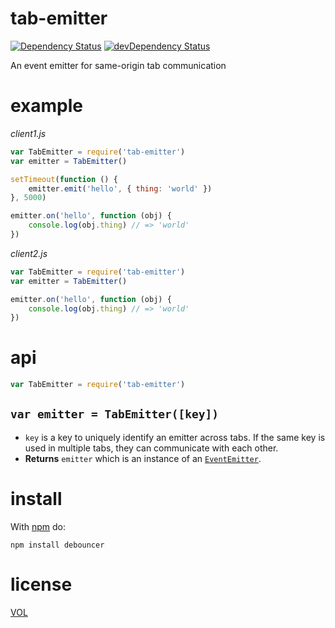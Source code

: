 tab-emitter
===========

[![Dependency Status](https://david-dm.org/artskydj/tab-emitter.svg)](https://david-dm.org/artskydj/tab-emitter)
[![devDependency Status](https://david-dm.org/artskydj/tab-emitter/dev-status.svg)](https://david-dm.org/artskydj/tab-emitter#info=devDependencies)

An event emitter for same-origin tab communication

# example

*client1.js*
```js
var TabEmitter = require('tab-emitter')
var emitter = TabEmitter()

setTimeout(function () {
	emitter.emit('hello', { thing: 'world' })
}, 5000)

emitter.on('hello', function (obj) {
	console.log(obj.thing) // => 'world'
})
```

*client2.js*
```js
var TabEmitter = require('tab-emitter')
var emitter = TabEmitter()

emitter.on('hello', function (obj) {
	console.log(obj.thing) // => 'world'
})
```

# api

```js
var TabEmitter = require('tab-emitter')
```

## `var emitter = TabEmitter([key])`

- `key` is a key to uniquely identify an emitter across tabs. If the same key is used in multiple tabs, they can communicate with each other.
- **Returns** `emitter` which is an instance of an [`EventEmitter`](https://nodejs.org/api/events.html#events_class_events_eventemitter).

# install

With [npm](http://nodejs.org/download) do:

	npm install debouncer

# license

[VOL](http://veryopenlicense.com)

